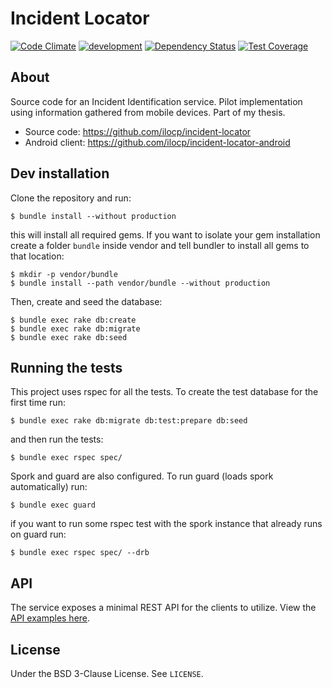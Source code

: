 Incident Locator
================

[![Code Climate][ccbadge]][ccrepo]
[![development][cidev]][cirepo]
[![Dependency Status][gembadge]][gemrepo]
[![Test Coverage][coverbadge]][coverrepo]

About
-----

Source code for an Incident Identification service.
Pilot implementation using information gathered from mobile devices.
Part of my thesis.

* Source code: https://github.com/ilocp/incident-locator
* Android client: https://github.com/ilocp/incident-locator-android


Dev installation
----------------

Clone the repository and run:

    $ bundle install --without production

this will install all required gems. If you want to isolate your gem installation
create a folder `bundle` inside vendor and tell bundler to install all gems to that
location:

    $ mkdir -p vendor/bundle
    $ bundle install --path vendor/bundle --without production

Then, create and seed the database:

    $ bundle exec rake db:create
    $ bundle exec rake db:migrate
    $ bundle exec rake db:seed


Running the tests
-----------------

This project uses rspec for all the tests. To create the test database for
the first time run:

    $ bundle exec rake db:migrate db:test:prepare db:seed

and then run the tests:

    $ bundle exec rspec spec/

Spork and guard are also configured. To run guard (loads spork automatically) run:

    $ bundle exec guard

if you want to run some rspec test with the spork instance that already runs on
guard run:

    $ bundle exec rspec spec/ --drb


API
---

The service exposes a minimal REST API for the clients to utilize.
View the [API examples here](https://github.com/ilocp/incident-locator/wiki/API).

License
-------
Under the BSD 3-Clause License. See `LICENSE`.


[ccrepo]: https://codeclimate.com/github/ilocp/incident-locator
[ccbadge]: https://codeclimate.com/github/ilocp/incident-locator.png
[cidev]: https://travis-ci.org/ilocp/incident-locator.png
[cirepo]: http://travis-ci.org/ilocp/incident-locator
[gemrepo]: https://gemnasium.com/ilocp/incident-locator
[gembadge]: https://gemnasium.com/ilocp/incident-locator.png
[coverrepo]: https://coveralls.io/r/ilocp/incident-locator
[coverbadge]: https://coveralls.io/repos/ilocp/incident-locator/badge.png?branch=development

